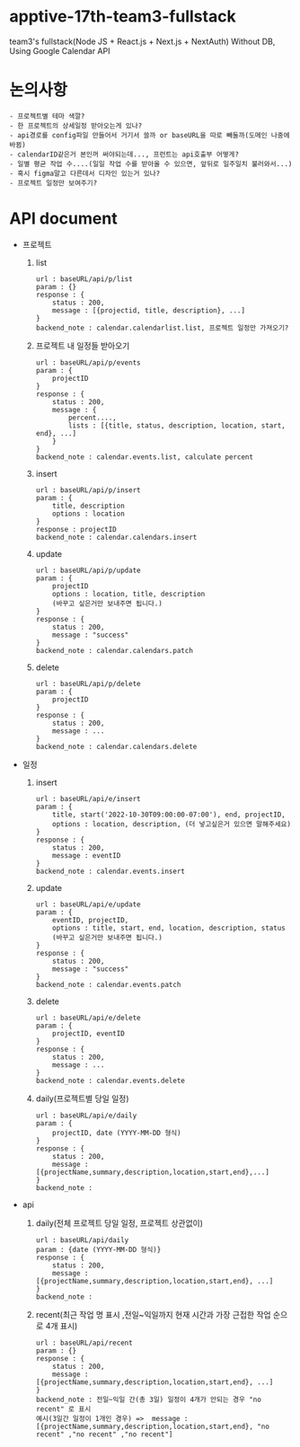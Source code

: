 # apptive-17th-team3-fullstack

team3's fullstack(Node JS + React.js + Next.js + NextAuth)
Without DB, Using Google Calendar API

# 논의사항

    - 프로젝트별 테마 색깔?
    - 한 프로젝트의 상세일정 받아오는게 있나?
    - api경로를 config파일 만들어서 거기서 쓸까 or baseURL을 따로 빼둘까(도메인 나중에 바뀜)
    - calendarID같은거 본인꺼 써야되는데..., 프런트는 api호출부 어떻게?
    - 일별 평균 작업 수....(일일 작업 수를 받아올 수 있으면, 앞뒤로 일주일치 불러와서...)
    - 혹시 figma말고 다른데서 디자인 있는거 있나?
    - 프로젝트 일정만 보여주기?

# API document

- 프로젝트

  1. list
     ```
     url : baseURL/api/p/list
     param : {}
     response : {
         status : 200,
         message : [{projectid, title, description}, ...]
     }
     backend_note : calendar.calendarlist.list, 프로젝트 일정만 가져오기?
     ```
  2. 프로젝트 내 일정들 받아오기
     ```
     url : baseURL/api/p/events
     param : {
         projectID
     }
     response : {
         status : 200,
         message : {
             percent....,
             lists : [{title, status, description, location, start, end}, ...]
         }
     }
     backend_note : calendar.events.list, calculate percent
     ```
  3. insert
     ```
     url : baseURL/api/p/insert
     param : {
         title, description
         options : location
     }
     response : projectID
     backend_note : calendar.calendars.insert
     ```
  4. update
     ```
     url : baseURL/api/p/update
     param : {
         projectID
         options : location, title, description
         (바꾸고 싶은거만 보내주면 됩니다.)
     }
     response : {
         status : 200,
         message : "success"
     }
     backend_note : calendar.calendars.patch
     ```
  5. delete
     ```
     url : baseURL/api/p/delete
     param : {
         projectID
     }
     response : {
         status : 200,
         message : ...
     }
     backend_note : calendar.calendars.delete
     ```

- 일정

  1. insert
     ```
     url : baseURL/api/e/insert
     param : {
         title, start('2022-10-30T09:00:00-07:00'), end, projectID,
         options : location, description, (더 넣고싶은거 있으면 말해주세요)
     }
     response : {
         status : 200,
         message : eventID
     }
     backend_note : calendar.events.insert
     ```
  2. update
     ```
     url : baseURL/api/e/update
     param : {
         eventID, projectID,
         options : title, start, end, location, description, status
         (바꾸고 싶은거만 보내주면 됩니다.)
     }
     response : {
         status : 200,
         message : "success"
     }
     backend_note : calendar.events.patch
     ```
  3. delete

     ```
     url : baseURL/api/e/delete
     param : {
         projectID, eventID
     }
     response : {
         status : 200,
         message : ...
     }
     backend_note : calendar.events.delete
     ```

  4. daily(프로젝트별 당일 일정)

     ```
     url : baseURL/api/e/daily
     param : {
         projectID, date (YYYY-MM-DD 형식)
     }
     response : {
         status : 200,
         message : [{projectName,summary,description,location,start,end},...]
     }
     backend_note :

     ```

- api
  1. daily(전체 프로젝트 당일 일정, 프로젝트 상관없이)
     ```
     url : baseURL/api/daily
     param : {date (YYYY-MM-DD 형식)}
     response : {
         status : 200,
         message : [{projectName,summary,description,location,start,end}, ...]
     }
     backend_note :
     ```
  2. recent(최근 작업 명 표시 ,전일~익일까지 현재 시간과 가장 근접한 작업 순으로 4개 표시)
     ```
     url : baseURL/api/recent
     param : {}
     response : {
         status : 200,
         message : [{projectName,summary,description,location,start,end}, ...]
     }
     backend_note : 전일~익일 간(총 3일) 일정이 4개가 안되는 경우 "no recent" 로 표시
     예시(3일간 일정이 1개인 경우) =>  message : [{projectName,summary,description,location,start,end}, "no recent" ,"no recent" ,"no recent"]
     ```
